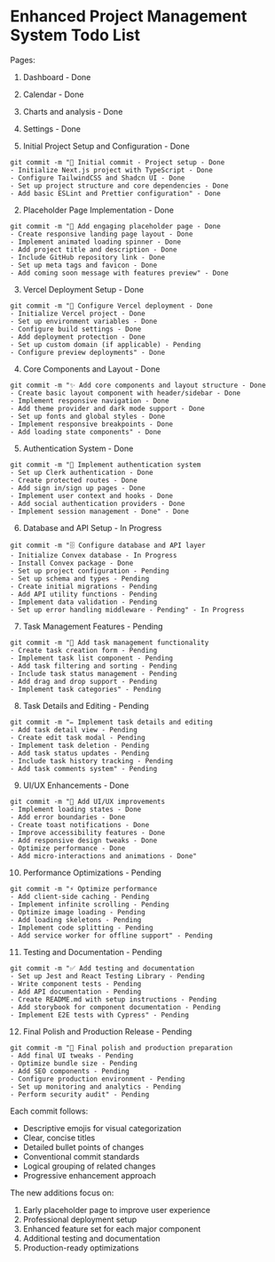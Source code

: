# Enhanced Project Management System Todo List

Pages:
1. Dashboard - Done
2. Calendar - Done
3. Charts and analysis - Done
4. Settings - Done

1. Initial Project Setup and Configuration - Done
```
git commit -m "🎉 Initial commit - Project setup - Done
- Initialize Next.js project with TypeScript - Done
- Configure TailwindCSS and Shadcn UI - Done
- Set up project structure and core dependencies - Done
- Add basic ESLint and Prettier configuration" - Done
```

2. Placeholder Page Implementation - Done
```
git commit -m "🎨 Add engaging placeholder page - Done
- Create responsive landing page layout - Done
- Implement animated loading spinner - Done
- Add project title and description - Done
- Include GitHub repository link - Done
- Set up meta tags and favicon - Done
- Add coming soon message with features preview" - Done
```

3. Vercel Deployment Setup - Done
```
git commit -m "🚀 Configure Vercel deployment - Done
- Initialize Vercel project - Done
- Set up environment variables - Done
- Configure build settings - Done
- Add deployment protection - Done
- Set up custom domain (if applicable) - Pending
- Configure preview deployments" - Done
```

4. Core Components and Layout - Done
```
git commit -m "✨ Add core components and layout structure - Done
- Create basic layout component with header/sidebar - Done
- Implement responsive navigation - Done
- Add theme provider and dark mode support - Done
- Set up fonts and global styles - Done
- Implement responsive breakpoints - Done
- Add loading state components" - Done
```

5. Authentication System - Done
```
git commit -m "🔐 Implement authentication system
- Set up Clerk authentication - Done
- Create protected routes - Done
- Add sign in/sign up pages - Done
- Implement user context and hooks - Done
- Add social authentication providers - Done
- Implement session management - Done" - Done
```

6. Database and API Setup - In Progress
```
git commit -m "🗄️ Configure database and API layer
- Initialize Convex database - In Progress
- Install Convex package - Done
- Set up project configuration - Pending
- Set up schema and types - Pending
- Create initial migrations - Pending
- Add API utility functions - Pending
- Implement data validation - Pending
- Set up error handling middleware - Pending" - In Progress
```

7. Task Management Features - Pending
```
git commit -m "📝 Add task management functionality
- Create task creation form - Pending
- Implement task list component - Pending
- Add task filtering and sorting - Pending
- Include task status management - Pending
- Add drag and drop support - Pending
- Implement task categories" - Pending
```

8. Task Details and Editing - Pending
```
git commit -m "✏️ Implement task details and editing
- Add task detail view - Pending
- Create edit task modal - Pending
- Implement task deletion - Pending
- Add task status updates - Pending
- Include task history tracking - Pending
- Add task comments system" - Pending
```

9. UI/UX Enhancements - Done
```
git commit -m "💅 Add UI/UX improvements
- Implement loading states - Done
- Add error boundaries - Done
- Create toast notifications - Done
- Improve accessibility features - Done
- Add responsive design tweaks - Done
- Optimize performance - Done
- Add micro-interactions and animations - Done"
```

10. Performance Optimizations - Pending
```
git commit -m "⚡ Optimize performance
- Add client-side caching - Pending
- Implement infinite scrolling - Pending
- Optimize image loading - Pending
- Add loading skeletons - Pending
- Implement code splitting - Pending
- Add service worker for offline support" - Pending
```

11. Testing and Documentation - Pending
```
git commit -m "✅ Add testing and documentation
- Set up Jest and React Testing Library - Pending
- Write component tests - Pending
- Add API documentation - Pending
- Create README.md with setup instructions - Pending
- Add storybook for component documentation - Pending
- Implement E2E tests with Cypress" - Pending
```

12. Final Polish and Production Release - Pending
```
git commit -m "🎨 Final polish and production preparation
- Add final UI tweaks - Pending
- Optimize bundle size - Pending
- Add SEO components - Pending
- Configure production environment - Pending
- Set up monitoring and analytics - Pending
- Perform security audit" - Pending
```

Each commit follows:
- Descriptive emojis for visual categorization
- Clear, concise titles
- Detailed bullet points of changes
- Conventional commit standards
- Logical grouping of related changes
- Progressive enhancement approach

The new additions focus on:
1. Early placeholder page to improve user experience
2. Professional deployment setup
3. Enhanced feature set for each major component
4. Additional testing and documentation
5. Production-ready optimizations

